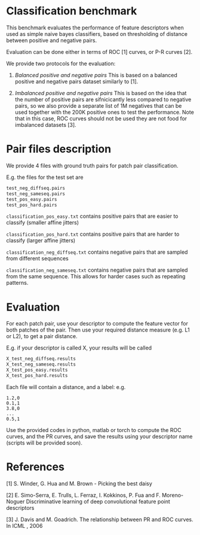 # Classification benchmark

This benchmark evaluates the performance of feature descriptors when
used as simple naive bayes classifiers, based on thresholding of
distance between positive and negative pairs.

Evaluation can be done either in terms of ROC [1] curves, or P-R
curves [2].

We provide two protocols for the evaluation:

1) *Balanced positive and negative pairs*
This is based on a balanced positive and negative pairs dataset similarly to [1].

2) *Imbalanced positive and negative pairs*
This is based on the idea that the
number of positive pairs are sifnicicantly less compared to negative
pairs, so we also provide a separate list of 1M negatives that can be
used together with the 200K positive ones to test the
performance. Note that in this case, ROC curves should not be used 
they are not food for imbalanced datasets [3].


# Pair files description

We provide 4 files with ground truth pairs for patch pair
classification.

E.g. the files for the test set are
``` bash
test_neg_diffseq.pairs
test_neg_sameseq.pairs
test_pos_easy.pairs
test_pos_hard.pairs
```

`classification_pos_easy.txt` contains positive pairs that are easier
to classify (smaller affine jitters)

`classification_pos_hard.txt` contains positive pairs that are harder
to classify (larger affine jitters)


`classification_neg_diffseq.txt` contains negative pairs that are
sampled from different sequences 

`classification_neg_sameseq.txt` contains negative pairs that are
sampled from the same sequence. This allows for harder cases such as
repeating patterns.

# Evaluation

For each patch pair, use your descriptor to compute the
feature vector for both patches of the pair. Then use your required
distance measure (e.g. L1 or L2), to get a pair distance.  

E.g. if your descriptor is called X, your results will be called

``` bash
X_test_neg_diffseq.results
X_test_neg_sameseq.results
X_test_pos_easy.results
X_test_pos_hard.results
```

Each file will contain a distance, and a label:
e.g.
```
1.2,0
0.1,1
3.8,0
...
0.5,1
```

Use the provided codes in python, matlab or torch to compute the ROC
curves, and the PR curves, and save the results using your descriptor
name (scripts will be provided soon).

# References
[1] S. Winder, G. Hua and M. Brown - Picking the best daisy

[2] E. Simo-Serra, E. Trulls, L. Ferraz, I. Kokkinos, P. Fua and  F. Moreno-Noguer
Discriminative learning of deep convolutional feature point descriptors

[3] J. Davis and M. Goadrich. The relationship between PR and ROC curves. In ICML , 2006
